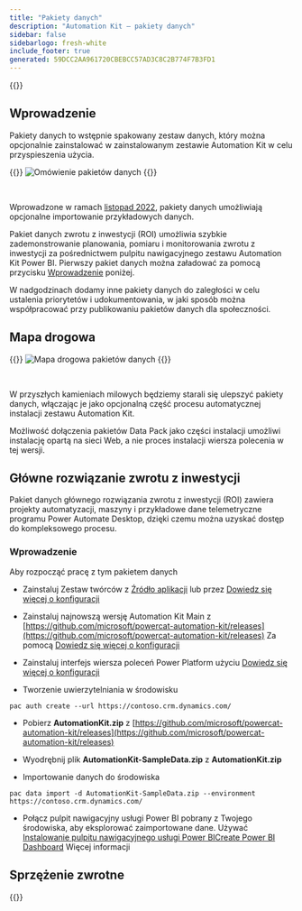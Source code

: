```yaml
---
title: "Pakiety danych"
description: "Automation Kit — pakiety danych"
sidebar: false
sidebarlogo: fresh-white
include_footer: true
generated: 59DCC2AA961720CBEBCC57AD3C8C2B774F7B3FD1
---
```


{{<toc>}}

## Wprowadzenie

Pakiety danych to wstępnie spakowany zestaw danych, który można opcjonalnie zainstalować w zainstalowanym zestawie Automation Kit w celu przyspieszenia użycia.

{{<border>}}
![Omówienie pakietów danych](https://powercat-automation-kit.azureedge.net/releases/november-2022/DataPacks.svg)
{{</border>}}

<br/>

Wprowadzone w ramach [listopad 2022](/pl/releases/november-2022), pakiety danych umożliwiają opcjonalne importowanie przykładowych danych.

Pakiet danych zwrotu z inwestycji (ROI) umożliwia szybkie zademonstrowanie planowania, pomiaru i monitorowania zwrotu z inwestycji za pośrednictwem pulpitu nawigacyjnego zestawu Automation Kit Power BI. Pierwszy pakiet danych można załadować za pomocą przycisku [Wprowadzenie](/pl#getting-started) poniżej.

W nadgodzinach dodamy inne pakiety danych do zaległości w celu ustalenia priorytetów i udokumentowania, w jaki sposób można współpracować przy publikowaniu pakietów danych dla społeczności.

## Mapa drogowa

{{<border>}}
![Mapa drogowa pakietów danych](https://powercat-automation-kit.azureedge.net/releases/november-2022/DataPacks-WhatsNext.svg?v=1)
{{</border>}}

<br/>

W przyszłych kamieniach milowych będziemy starali się ulepszyć pakiety danych, włączając je jako opcjonalną część procesu automatycznej instalacji zestawu Automation Kit.

Możliwość dołączenia pakietów Data Pack jako części instalacji umożliwi instalację opartą na sieci Web, a nie proces instalacji wiersza polecenia w tej wersji.

## Główne rozwiązanie zwrotu z inwestycji

Pakiet danych głównego rozwiązania zwrotu z inwestycji (ROI) zawiera projekty automatyzacji, maszyny i przykładowe dane telemetryczne programu Power Automate Desktop, dzięki czemu można uzyskać dostęp do kompleksowego procesu.

### Wprowadzenie

Aby rozpocząć pracę z tym pakietem danych

- Zainstaluj Zestaw twórców z [Źródło aplikacji](https://appsource.microsoft.com/product/dynamics-365/microsoftpowercatarch.creatorkit1) lub przez [Dowiedz się więcej o konfiguracji](https://learn.microsoft.com/power-platform/guidance/creator-kit/setup)

- Zainstaluj najnowszą wersję Automation Kit Main z [https://github.com/microsoft/powercat-automation-kit/releases](https://github.com/microsoft/powercat-automation-kit/releases) Za pomocą [Dowiedz się więcej o konfiguracji](https://learn.microsoft.com/power-automate/guidance/automation-kit/setup/main)

- Zainstaluj interfejs wiersza poleceń Power Platform użyciu [Dowiedz się więcej o konfiguracji](https://learn.microsoft.com/power-platform/developer/cli/introduction)

- Tworzenie uwierzytelniania w środowisku

```pwsh
pac auth create --url https://contoso.crm.dynamics.com/
```

- Pobierz **AutomationKit.zip** z [https://github.com/microsoft/powercat-automation-kit/releases](https://github.com/microsoft/powercat-automation-kit/releases)

- Wyodrębnij plik **AutomationKit-SampleData.zip** z **AutomationKit.zip**

- Importowanie danych do środowiska

```pwsh
pac data import -d AutomationKit-SampleData.zip --environment https://contoso.crm.dynamics.com/ 
```

- Połącz pulpit nawigacyjny usługi Power BI pobrany z Twojego środowiska, aby eksplorować zaimportowane dane. Używać [Instalowanie pulpitu nawigacyjnego usługi Power BICreate Power BI Dashboard](/pl/get-started/install-powerbi-dashboard) Więcej informacji

## Sprzężenie zwrotne

{{<questions name="/content/pl/features/datapacks.json" completed="Dziękujemy za przekazanie opinii" showNavigationButtons="false" locale="pl">}}
